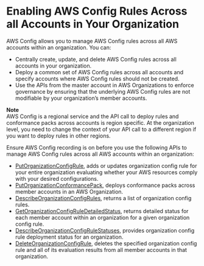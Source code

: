 # Enabling AWS Config Rules Across all Accounts in Your Organization<a name="config-rule-multi-account-deployment"></a>

AWS Config allows you to manage AWS Config rules across all AWS accounts within an organization\. You can:
+ Centrally create, update, and delete AWS Config rules across all accounts in your organization\. 
+ Deploy a common set of AWS Config rules across all accounts and specify accounts where AWS Config rules should not be created\.
+ Use the APIs from the master account in AWS Organizations to enforce governance by ensuring that the underlying AWS Config rules are not modifiable by your organization’s member accounts\.

**Note**  
AWS Config is a regional service and the API call to deploy rules and conformance packs across accounts is region specific\. At the organization level, you need to change the context of your API call to a different region if you want to deploy rules in other regions\.

Ensure AWS Config recording is on before you use the following APIs to manage AWS Config rules across all AWS accounts within an organization:
+ [PutOrganizationConfigRule](https://docs.aws.amazon.com/config/latest/APIReference/API_PutOrganizationConfigRule.html), adds or updates organization config rule for your entire organization evaluating whether your AWS resources comply with your desired configurations\.
+ [PutOrganizationConformancePack](https://docs.aws.amazon.com/config/latest/APIReference/API_PutOrganizationConformancePack.html), deploys conformance packs across member accounts in an AWS Organization\.
+ [DescribeOrganizationConfigRules](https://docs.aws.amazon.com/config/latest/APIReference/API_DescribeOrganizationConfigRules.html), returns a list of organization config rules\.
+ [GetOrganizationConfigRuleDetailedStatus](https://docs.aws.amazon.com/config/latest/APIReference/API_GetOrganizationConfigRuleDetailedStatus.html), returns detailed status for each member account within an organization for a given organization config rule\.
+ [DescribeOrganizationConfigRuleStatuses](https://docs.aws.amazon.com/config/latest/APIReference/API_DescribeOrganizationConfigRuleStatuses.html), provides organization config rule deployment status for an organization\.
+ [DeleteOrganizationConfigRule](https://docs.aws.amazon.com/config/latest/APIReference/API_DeleteOrganizationConfigRule.html), deletes the specified organization config rule and all of its evaluation results from all member accounts in that organization\.